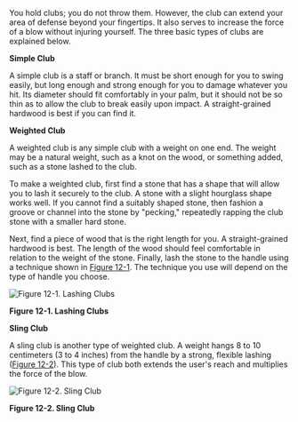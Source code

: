 
You hold clubs; you do not throw them. However, the club can extend your area of defense beyond your fingertips. It also serves to increase the force of a blow without injuring yourself. The three basic types of clubs are explained below.

**Simple Club**

A simple club is a staff or branch. It must be short enough for you to swing easily, but long enough and strong enough for you to damage whatever you hit. Its diameter should fit comfortably in your palm, but it should not be so thin as to allow the club to break easily upon impact. A straight-grained hardwood is best if you can find it.

**Weighted Club**

A weighted club is any simple club with a weight on one end. The weight may be a natural weight, such as a knot on the wood, or something added, such as a stone lashed to the club.

To make a weighted club, first find a stone that has a shape that will allow you to lash it securely to the club. A stone with a slight hourglass shape works well. If you cannot find a suitably shaped stone, then fashion a groove or channel into the stone by "pecking," repeatedly rapping the club stone with a smaller hard stone.

Next, find a piece of wood that is the right length for you. A straight-grained hardwood is best. The length of the wood should feel comfortable in relation to the weight of the stone. Finally, lash the stone to the handle using a technique shown in [Figure 12-1](#fig12-1). The technique you use will depend on the type of handle you choose.

<a name="fig12-1"></a>![Figure 12-1\. Lashing Clubs](fig12-01.png)

**Figure 12-1\. Lashing Clubs**

**Sling Club**

A sling club is another type of weighted club. A weight hangs 8 to 10 centimeters (3 to 4 inches) from the handle by a strong, flexible lashing ([Figure 12-2](#fig12-2)). This type of club both extends the user's reach and multiplies the force of the blow.

<a name="fig12-2"></a>![Figure 12-2\. Sling Club](fig12-02.png)

**Figure 12-2\. Sling Club**
